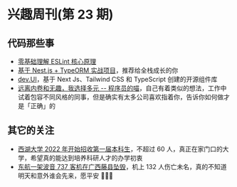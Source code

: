 # 兴趣周刊(第 23 期)


<!--more-->

## 代码那些事
* [零基础理解 ESLint 核心原理](https://mp.weixin.qq.com/s/wzFh_dvB13hq9OV3pC955w)
* [基于 Nest.js + TypeORM 实战项目](https://mp.weixin.qq.com/s/V54XLHnXenTZLsVCYBM92A)，推荐给全栈成长的你
* [dev.UI](https://dev-ui.vercel.app/)，基于 Next Js、Tailwind CSS 和 TypeScript 创建的开源组件库
* [远离内卷和无趣，我选择多元 -- 程序员的喵](https://catcoding.me/p/diversity/)，自己有着类似的想法，工作中试着包容不同风格的同事，但是确实有太多公司喜欢指着你，告诉你如何做才是「正确」的

## 其它的关注
* [西湖大学 2022 年开始招收第一届本科生](https://zh-ugadmissions.westlake.edu.cn)，不超过 60 人，真正在家门口的大学，希望真的能达到培养科研人才的办学初衷
* [东航一架波音 737 客机在广西藤县坠毁](https://www.zhihu.com/question/523245532)，机上 132 人伤亡未名，真的不知道明天和意外谁会先来，愿平安 🙏🙏🙏
